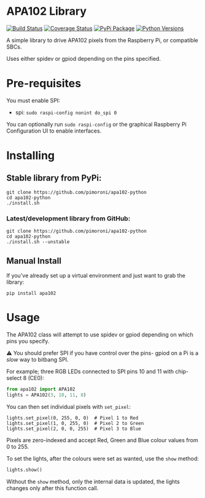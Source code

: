 # APA102 Library

[![Build Status](https://img.shields.io/github/actions/workflow/status/pimoroni/apa102-python/test.yml?branch=main)](https://github.com/pimoroni/apa102-python/actions/workflows/test.yml)
[![Coverage Status](https://coveralls.io/repos/github/pimoroni/apa102-python/badge.svg?branch=main)](https://coveralls.io/github/pimoroni/apa102-python?branch=main)
[![PyPi Package](https://img.shields.io/pypi/v/apa102.svg)](https://pypi.python.org/pypi/apa102)
[![Python Versions](https://img.shields.io/pypi/pyversions/apa102.svg)](https://pypi.python.org/pypi/apa102)

A simple library to drive APA102 pixels from the Raspberry Pi, or compatible SBCs.

Uses either spidev or gpiod depending on the pins specified.

# Pre-requisites

You must enable SPI:

* spi: `sudo raspi-config nonint do_spi 0`

You can optionally run `sudo raspi-config` or the graphical Raspberry Pi Configuration UI to enable interfaces.

# Installing

## Stable library from PyPi:

```
git clone https://github.com/pimoroni/apa102-python
cd apa102-python
./install.sh
```

### Latest/development library from GitHub:

```
git clone https://github.com/pimoroni/apa102-python
cd apa102-python
./install.sh --unstable
```

## Manual Install

If you've already set up a virtual environment and just want to grab the library:

```
pip install apa102
```

# Usage

The APA102 class will attempt to use spidev or gpiod depending on which pins you specify.

:warning: You should prefer SPI if you have control over the pins- gpiod on a Pi is a *slow* way to bitbang SPI.

For example; three RGB LEDs connected to SPI pins 10 and 11 with chip-select 8 (CE0):

```python
from apa102 import APA102
lights = APA102(3, 10, 11, 8)
```

You can then set individual pixels with `set_pixel`:

```
lights.set_pixel(0, 255, 0, 0)  # Pixel 1 to Red
lights.set_pixel(1, 0, 255, 0)  # Pixel 2 to Green
lights.set_pixel(2, 0, 0, 255)  # Pixel 3 to Blue
```

Pixels are zero-indexed and accept Red, Green and Blue colour values from 0 to 255.

To set the lights, after the colours were set as wanted, use the `show` method:

```python
lights.show()
```

Without the `show` method, only the internal data is updated, the lights changes only after this function call.
